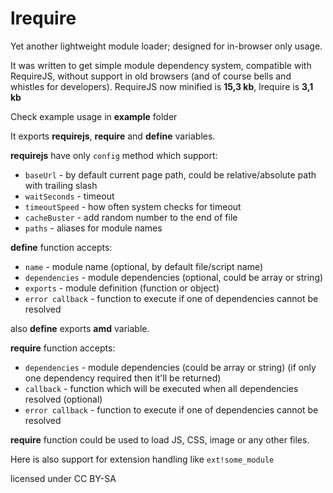 # lrequire

Yet another lightweight module loader; designed for in-browser only usage.

It was written to get simple module dependency system, compatible with RequireJS, without support in old browsers (and of course bells and whistles for developers). RequireJS now minified is **15,3 kb**, lrequire is **3,1 kb**

Check example usage in **example** folder

It exports **requirejs**, **require** and **define** variables.

**requirejs** have only `config` method which support:

* `baseUrl` - by default current page path, could be relative/absolute path with trailing slash
* `waitSeconds` - timeout
* `timeoutSpeed` - how often system checks for timeout
* `cacheBuster` - add random number to the end of file
* `paths` - aliases for module names

**define** function accepts:

* `name` - module name (optional, by default file/script name)
* `dependencies` - module dependencies (optional, could be array or string)
* `exports` - module definition (function or object)
* `error callback` - function to execute if one of dependencies cannot be resolved

also **define** exports **amd** variable.

**require** function accepts:

* `dependencies` - module dependencies (could be array or string) (if only one dependency required then it'll be returned)
* `callback` - function which will be executed when all dependencies resolved (optional)
* `error callback` - function to execute if one of dependencies cannot be resolved

**require** function could be used to load JS, CSS, image or any other files.

Here is also support for extension handling like `ext!some_module`

licensed under CC BY-SA

